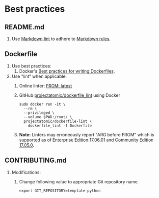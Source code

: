# Best practices

## README.md

1. Use [Markdown lint] to adhere to [Markdown rules].

## Dockerfile

1. Use best practices:
   1. Docker's [Best practices for writing Dockerfiles].
1. Use "lint" when applicable.
   1. Online linter: [FROM: latest]
   1. GitHub [projectatomic/dockerfile_lint] using Docker

      ```console
      sudo docker run -it \
        --rm \
        --privileged \
        --volume $PWD:/root/ \
        projectatomic/dockerfile-lint \
          dockerfile_lint -f Dockerfile
      ```

   1. **Note:** Linters may erroneously report "ARG before FROM" which is supported as of
      [Enterprise Edition 17.06.01] and [Community Edition 17.05.0].

## CONTRIBUTING.md

1. Modifications:
   1. Change following value to appropriate Git repository name.

      ```markdown
      export GIT_REPOSITORY=template-python
      ```

[Best practices for writing Dockerfiles]: https://docs.docker.com/develop/develop-images/dockerfile_best-practices/
[Community Edition 17.05.0]: https://docs.docker.com/engine/release-notes/#17050-ce
[Enterprise Edition 17.06.01]: https://docs.docker.com/engine/release-notes/#17061-ee-1
[FROM: latest]: https://www.fromlatest.io
[Markdown lint]: https://dlaa.me/markdownlint/
[Markdown rules]: https://github.com/DavidAnson/markdownlint/blob/master/doc/Rules.md
[projectatomic/dockerfile_lint]: https://github.com/projectatomic/dockerfile_lint
